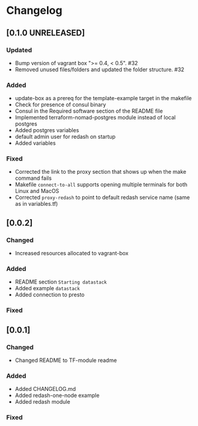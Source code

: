 # Changelog

## [0.1.0 UNRELEASED]

### Updated
- Bump version of vagrant box ">= 0.4, < 0.5". #32
- Removed unused files/folders and updated the folder structure. #32

### Added
- update-box as a prereq for the template-example target in the makefile
- Check for presence of consul binary
- Consul in the Required software section of the README file
- Implemented terraform-nomad-postgres module instead of local postgres
- Added postgres variables
- default admin user for redash on startup
- Added variables

### Fixed
- Corrected the link to the proxy section that shows up when the make command fails
- Makefile `connect-to-all` supports opening multiple terminals for both Linux and MacOS
- Corrected `proxy-redash` to point to default redash service name (same as in variables.tf)

## [0.0.2]

### Changed
- Increased resources allocated to vagrant-box

### Added
- README section `Starting datastack`
- Added example `datastack`
- Added connection to presto

### Fixed

## [0.0.1]

### Changed
- Changed README to TF-module readme

### Added
- Added CHANGELOG.md
- Added redash-one-node example
- Added redash module

### Fixed
